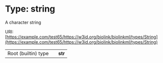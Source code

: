 
# Type: string


A character string

URI: [https://example.com/test65/https://w3id.org/biolink/biolinkml/types/String](https://example.com/test65/https://w3id.org/biolink/biolinkml/types/String)

|  |  |  |
| --- | --- | --- |
| Root (builtin) type | | **str** |
